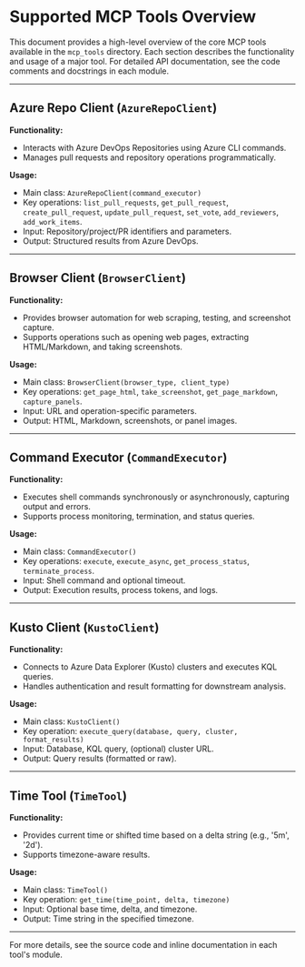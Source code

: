 # Supported MCP Tools Overview

This document provides a high-level overview of the core MCP tools available in the `mcp_tools` directory. Each section describes the functionality and usage of a major tool. For detailed API documentation, see the code comments and docstrings in each module.

---

## Azure Repo Client (`AzureRepoClient`)

**Functionality:**
- Interacts with Azure DevOps Repositories using Azure CLI commands.
- Manages pull requests and repository operations programmatically.

**Usage:**
- Main class: `AzureRepoClient(command_executor)`
- Key operations: `list_pull_requests`, `get_pull_request`, `create_pull_request`, `update_pull_request`, `set_vote`, `add_reviewers`, `add_work_items`.
- Input: Repository/project/PR identifiers and parameters.
- Output: Structured results from Azure DevOps.

---

## Browser Client (`BrowserClient`)

**Functionality:**
- Provides browser automation for web scraping, testing, and screenshot capture.
- Supports operations such as opening web pages, extracting HTML/Markdown, and taking screenshots.

**Usage:**
- Main class: `BrowserClient(browser_type, client_type)`
- Key operations: `get_page_html`, `take_screenshot`, `get_page_markdown`, `capture_panels`.
- Input: URL and operation-specific parameters.
- Output: HTML, Markdown, screenshots, or panel images.

---

## Command Executor (`CommandExecutor`)

**Functionality:**
- Executes shell commands synchronously or asynchronously, capturing output and errors.
- Supports process monitoring, termination, and status queries.

**Usage:**
- Main class: `CommandExecutor()`
- Key operations: `execute`, `execute_async`, `get_process_status`, `terminate_process`.
- Input: Shell command and optional timeout.
- Output: Execution results, process tokens, and logs.

---

## Kusto Client (`KustoClient`)

**Functionality:**
- Connects to Azure Data Explorer (Kusto) clusters and executes KQL queries.
- Handles authentication and result formatting for downstream analysis.

**Usage:**
- Main class: `KustoClient()`
- Key operation: `execute_query(database, query, cluster, format_results)`
- Input: Database, KQL query, (optional) cluster URL.
- Output: Query results (formatted or raw).

---

## Time Tool (`TimeTool`)

**Functionality:**
- Provides current time or shifted time based on a delta string (e.g., '5m', '2d').
- Supports timezone-aware results.

**Usage:**
- Main class: `TimeTool()`
- Key operation: `get_time(time_point, delta, timezone)`
- Input: Optional base time, delta, and timezone.
- Output: Time string in the specified timezone.

---

For more details, see the source code and inline documentation in each tool's module.
